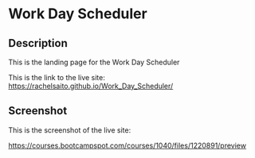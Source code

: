 # Work Day Scheduler 

## Description 
This is the landing page for the Work Day Scheduler

This is the link to the live site: https://rachelsaito.github.io/Work_Day_Scheduler/

## Screenshot
This is the screenshot of the live site: 



https://courses.bootcampspot.com/courses/1040/files/1220891/preview